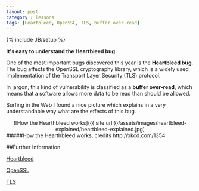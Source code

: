 ```yaml
---
layout: post
category : lessons
tags: [Heartbleed, OpenSSL, TLS, buffer over-read]
---
```

{% include JB/setup %}

**It's easy to understand the Heartbleed bug**

<!--more-->

One of the most important bugs discovered this year is the **Heartbleed bug**. The bug affects the OpenSSL cryptography library, which is a widely used implementation of the Transport Layer Security (TLS) protocol.

In jargon, this kind of vulnerability is classified as a **buffer over-read**, which means that a software allows more data to be read than should be allowed. 

Surfing in the Web I found a nice picture which explains in a very understandable way what are the effects of this bug.  

<div style="text-align:center" markdown="1">
![How the Hearthbleed works]({{ site.url }}/assets/images/heartbleed-explained/heartbleed-explained.jpg)
</div>
#####How the Hearthbleed works, credits http://xkcd.com/1354

##Further Information

[Heartbleed](http://en.wikipedia.org/wiki/Heartbleede)

[OpenSSL](http://en.wikipedia.org/wiki/OpenSSL)

[TLS](http://en.wikipedia.org/wiki/Transport_Layer_Security)